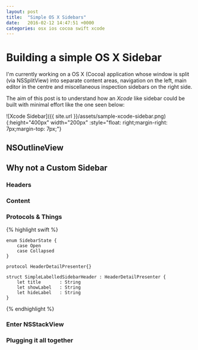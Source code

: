 ```yaml
---
layout: post
title:  "Simple OS X Sidebars"
date:   2016-02-12 14:47:51 +0000
categories: osx ios cocoa swift xcode
---
```


# Building a simple OS X Sidebar

I'm currently working on a OS X (Cocoa) application whose window is split (via NSSplitView) into separate content areas, navigation on the left, main editor in the centre and miscellaneous inspection sidebars on the right side. 

The aim of this post is to understand how an *Xcode* like sidebar could be built with minimal effort like the one seen below: 

![Xcode Sidebar]({{ site.url }}/assets/sample-xcode-sidebar.png){:height="400px" width="200px" :style="float: right;margin-right: 7px;margin-top: 7px;"} 


## NSOutlineView 


## Why not a Custom Sidebar

### Headers

### Content

### Protocols & Things

{% highlight swift %}

    enum SidebarState {
        case Open
        case Collapsed
    }

    protocol HeaderDetailPresenter{}

    struct SimpleLabelledSidebarHeader : HeaderDetailPresenter {
        let title       : String
        let showLabel   : String
        let hideLabel   : String
    }
    
{% endhighlight %}


### Enter NSStackView

### Plugging it all together

 